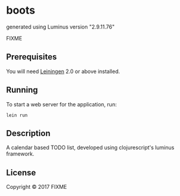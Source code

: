 # boots

generated using Luminus version "2.9.11.76"

FIXME

## Prerequisites

You will need [Leiningen][1] 2.0 or above installed.

[1]: https://github.com/technomancy/leiningen

## Running

To start a web server for the application, run:

    lein run

## Description

A calendar based TODO list, developed using clojurescript's luminus framework.

## License

Copyright © 2017 FIXME
